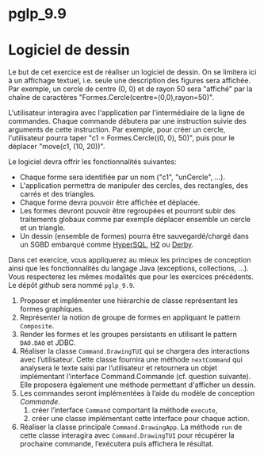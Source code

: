 # pglp_9.9

# Logiciel de dessin

Le but de cet exercice est de réaliser un logiciel de dessin. On se limitera ici à un affichage textuel, i.e. seule une description des figures sera affichée. Par exemple, un cercle de centre (0, 0) et de rayon 50 sera "affiché" par la chaîne de caractères "Formes.Cercle(centre=(0,0),rayon=50)".

L'utilisateur interagira avec l'application par l'intermédiaire de la ligne de commandes. Chaque commande débutera par une instruction suivie des arguments de cette instruction. Par exemple, pour créer un cercle, l'utilisateur pourra taper "c1 = Formes.Cercle((0, 0), 50)", puis pour le déplacer "move(c1, (10, 20))".

Le logiciel devra offrir les fonctionnalités suivantes:
* Chaque forme sera identifiée par un nom ("c1", "unCercle", ...).
* L'application permettra de manipuler des cercles, des rectangles, des carrés et des triangles.
* Chaque forme devra pouvoir être affichée et déplacée.
* Les formes devront pouvoir être regroupées et pourront subir des traitements globaux comme par exemple déplacer ensemble un cercle et un triangle.
* Un dessin (ensemble de formes) pourra être sauvegardé/chargé dans un SGBD embarqué comme [HyperSQL](http://hsqldb.org/), [H2](http://www.h2database.com/html/main.html) ou [Derby](https://db.apache.org/derby/).

Dans cet exercice, vous appliquerez au mieux les principes de conception ainsi que les fonctionnalités du langage Java (exceptions, collections, ...).
Vous respecterez les mêmes modalités que pour les exercices précédents.
Le dépôt _github_ sera nommé `pglp_9.9`.

1. Proposer et implémenter une hiérarchie de classe représentant les formes graphiques.
1. Représenter la notion de groupe de formes en appliquant le pattern `Composite`.
2. Render les formes et les groupes persistants en utilisant le pattern `DAO.DAO` et JDBC.
1. Réaliser la classe `Command.DrawingTUI` qui se chargera des interactions avec l’utilisateur.
Cette classe fournira une méthode `nextCommand` qui analysera le texte saisi par l’utilisateur et retournera un objet implémentant l’interface Command.Commande (cf. question suivante).
Elle proposera également une méthode permettant d'afficher un dessin.
1. Les commandes seront implémentées à l’aide du modèle de conception _Commande_.
   1. créer l’interface `Command` comportant la méthode `execute`,
   1. créer une classe implémentant cette interface pour chaque action.
1. Réaliser la classe principale `Command.DrawingApp`.
La méthode `run` de cette classe interagira avec `Command.DrawingTUI` pour récupérer la prochaine commande, l’exécutera puis affichera le résultat.
